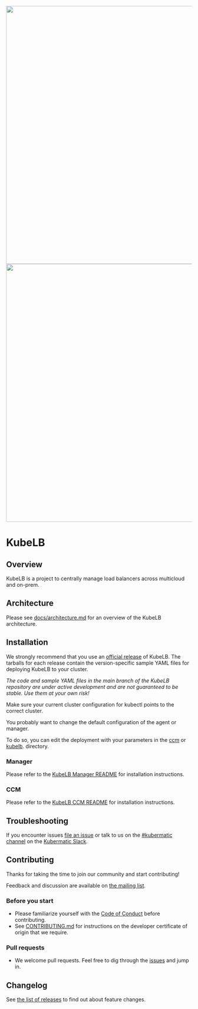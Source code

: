 <p align="center">
  <img src="docs/kubelb-logo.png#gh-light-mode-only" width="700px" />
  <img src="docs/kubelb-logo-dark.png#gh-dark-mode-only" width="700px" />
</p>

# KubeLB

## Overview

KubeLB is a project to centrally manage load balancers across multicloud and on-prem.

## Architecture

Please see [docs/architecture.md](./docs/architecture.md) for an overview of the KubeLB architecture.

## Installation

We strongly recommend that you use an [official release][3] of KubeLB. The tarballs for each release contain the
version-specific sample YAML files for deploying KubeLB to your cluster.

_The code and sample YAML files in the main branch of the KubeLB repository are under active development and are not
guaranteed to be stable. Use them at your own risk!_

Make sure your current cluster configuration for kubectl points to the correct cluster.

You probably want to change the default configuration of the agent or manager.

To do so, you can edit the deployment with your parameters in the [ccm](./config/ccm/) or [kubelb](./config/kubelb/).
directory.

### Manager

Please refer to the [KubeLB Manager README](./charts/kubelb-manager/README.md) for installation instructions.

### CCM

Please refer to the [KubeLB CCM README](./charts/kubelb-ccm/README.md) for installation instructions.

## Troubleshooting

If you encounter issues [file an issue][1] or talk to us on the [#kubermatic channel][6] on the [Kubermatic Slack][7].

## Contributing

Thanks for taking the time to join our community and start contributing!

Feedback and discussion are available on [the mailing list][5].

### Before you start

- Please familiarize yourself with the [Code of Conduct][4] before contributing.
- See [CONTRIBUTING.md][2] for instructions on the developer certificate of origin that we require.

### Pull requests

- We welcome pull requests. Feel free to dig through the [issues][1] and jump in.

## Changelog

See [the list of releases][3] to find out about feature changes.

[1]: https://github.com/kubermatic/kubelb/issues
[2]: https://github.com/kubermatic/kubelb/blob/main/CONTRIBUTING.md
[3]: https://github.com/kubermatic/kubelb/releases
[4]: https://github.com/kubermatic/kubelb/blob/main/CODE_OF_CONDUCT.md
[5]: https://groups.google.com/forum/#!forum/kubermatic-dev
[6]: https://kubermatic.slack.com/messages/kubermatic
[7]: http://slack.kubermatic.io/
